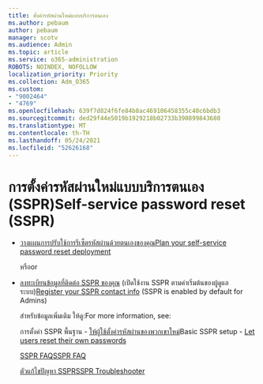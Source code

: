 ```yaml
---
title: ตั้งค่ารหัสผ่านใหม่แบบบริการตนเอง
ms.author: pebaum
author: pebaum
manager: scotv
ms.audience: Admin
ms.topic: article
ms.service: o365-administration
ROBOTS: NOINDEX, NOFOLLOW
localization_priority: Priority
ms.collection: Adm_O365
ms.custom:
- "9002464"
- "4769"
ms.openlocfilehash: 639f7d824f6fe84b8ac469106458355c40c6bdb3
ms.sourcegitcommit: ded29f44e5019b1929218b02733b390899843680
ms.translationtype: MT
ms.contentlocale: th-TH
ms.lasthandoff: 05/24/2021
ms.locfileid: "52626168"
---
```

# <a name="self-service-password-reset-sspr"></a><span data-ttu-id="a98b6-102">การตั้งค่ารหัสผ่านใหม่แบบบริการตนเอง (SSPR)</span><span class="sxs-lookup"><span data-stu-id="a98b6-102">Self-service password reset (SSPR)</span></span>

- [<span data-ttu-id="a98b6-103">วางแผนการปรับใช้การรีเซ็ตรหัสผ่านด้วยตนเองของคุณ</span><span class="sxs-lookup"><span data-stu-id="a98b6-103">Plan your self-service password reset deployment</span></span>](https://go.microsoft.com/fwlink/?linkid=2142944)  

    <span data-ttu-id="a98b6-104">หรือ</span><span class="sxs-lookup"><span data-stu-id="a98b6-104">or</span></span>
- <span data-ttu-id="a98b6-105">[ลงทะเบียนข้อมูลที่ติดต่อ SSPR ของคุณ](https://mysignins.microsoft.com/security-info) (เปิดใช้งาน SSPR ตามค่าเริ่มต้นของผู้ดูแลระบบ)</span><span class="sxs-lookup"><span data-stu-id="a98b6-105">[Register your SSPR contact info](https://mysignins.microsoft.com/security-info) (SSPR is enabled by default for Admins)</span></span>

    <span data-ttu-id="a98b6-106">สำหรับข้อมูลเพิ่มเติม ให้ดู:</span><span class="sxs-lookup"><span data-stu-id="a98b6-106">For more information, see:</span></span>

    <span data-ttu-id="a98b6-107">การตั้งค่า SSPR พื้นฐาน - [ให้ผู้ใช้ตั้งค่ารหัสผ่านของพวกเขาใหม่](/microsoft-365/admin/add-users/let-users-reset-passwords)</span><span class="sxs-lookup"><span data-stu-id="a98b6-107">Basic SSPR setup - [Let users reset their own passwords](/microsoft-365/admin/add-users/let-users-reset-passwords)</span></span>

    [<span data-ttu-id="a98b6-108">SSPR FAQ</span><span class="sxs-lookup"><span data-stu-id="a98b6-108">SSPR FAQ</span></span>](/azure/active-directory/authentication/active-directory-passwords-faq)

    [<span data-ttu-id="a98b6-109">ตัวแก้ไขปัญหา SSPR</span><span class="sxs-lookup"><span data-stu-id="a98b6-109">SSPR Troubleshooter</span></span>](/azure/active-directory/authentication/active-directory-passwords-troubleshoot)
